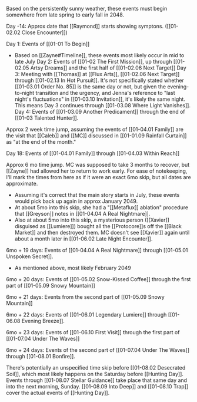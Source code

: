 
Based on the persistently sunny weather, these events must begin somewhere from late spring to early fall in 2048.

Day -14: Approx date that [[Raymond]] starts showing symptons. ([[01-02.02 Close Encounter]])

Day 1: Events of [[01-01 To Begin]]
* Based on [[Zayne#Timeline]], these events most likely occur in mid to late July
Day 2: Events of [[01-02 The First Mission]], up through [[01-02.05 Artsy Dreams]] and the first half of [[01-02.06 Next Target]]
Day 3: Meeting with [[Thomas]] at [[Flux Arts]], [[01-02.06 Next Target]] through [[01-02.13 In Hot Pursuit]]. It's not specifically stated whether [[01-03.01 Order No. 85]] is the same day or not, but given the evening-to-night transition and the urgency, and Jenna's reference to "last night's fluctuations" in [[01-03.10 Invitation]], it's likely the same night. This means Day 3 continues through [[01-03.08 Where Light Vanishes]].
Day 4: Events of [[01-03.09 Another Predicament]] through the end of [[01-03 Talented Hunter]].

Approx 2 week time jump, assuming the events of [[01-04.01 Family]] are the visit that [[Caleb]] and [[MC]] discussed in [[01-01.09 Rainfall Curtain]] as "at the end of the month."

Day 18: Events of [[01-04.01 Family]] through [[01-04.03 Within Reach]]

Approx 6 mo time jump. MC was supposed to take 3 months to recover, but [[Zayne]] had allowed her to return to work early. For ease of notekeeping, I'll mark the times from here as if it were an exact 6mo skip, but all dates are approximate.
* Assuming it's correct that the main story starts in July, these events would pick back up again in approx January 2049.
* At about 5mo into this skip, she had a "[[Metaflux]] ablation" procedure that [[Greyson]] notes in [[01-04.04 A Real Nightmare]].
* Also at about 5mo into this skip, a mysterious person ([[Xavier]] disguised as [[Lumiere]]) bought all the [[Protocore]]s off the [[Black Market]] and then destroyed them. MC doesn't see [[Xavier]] again until about a month later in [[01-06.02 Late Night Encounter]].

6mo + 19 days: Events of [[01-04.04 A Real Nightmare]] through [[01-05.01 Unspoken Secret]].
* As mentioned above, most likely February 2049

6mo + 20 days: Events of [[01-05.02 Snow-Kissed Coffee]] through the first part of [[01-05.09 Snowy Mountain]]

6mo + 21 days: Events from the second part of [[01-05.09 Snowy Mountain]]

6mo + 22 days: Events of [[01-06.01 Legendary Lumiere]] through [[01-06.08 Evening Breeze]].

6mo + 23 days: Events of [[01-06.10 First Visit]] through the first part of [[01-07.04 Under The Waves]]

6mo + 24 days: Events of the second part of [[01-07.04 Under The Waves]] through [[01-08.01 Bonfire]].

There's potentially an unspecified time skip before [[01-08.02 Desecrated Soil]], which most likely happens on the Saturday before [[Hunting Day]]. Events through [[01-08.07 Stellar Guidance]] take place that same day and into the next morning, Sunday. [[01-08.09 Into Deep]] and [[01-08.10 Trap]] cover the actual events of [[Hunting Day]].
